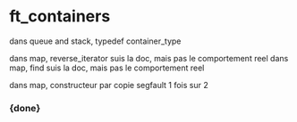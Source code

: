 # ft_containers

dans queue and stack, typedef container_type

dans map, reverse_iterator suis la doc, mais pas le comportement reel
dans map, find suis la doc, mais pas le comportement reel

dans map, constructeur par copie segfault 1 fois sur 2

### {done}